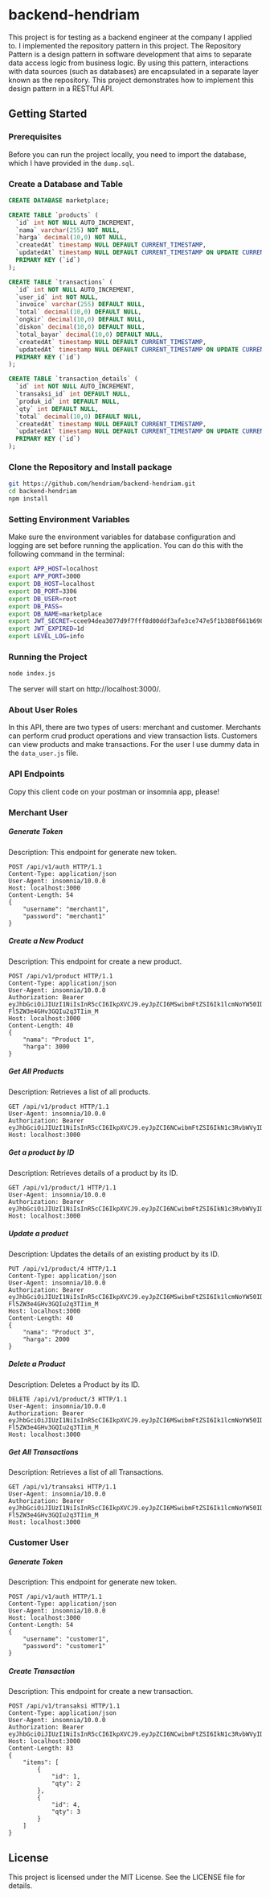 # backend-hendriam

This project is for testing as a backend engineer at the company I applied to.
I implemented the repository pattern in this project. The Repository Pattern is a design pattern in software development that aims to separate data access logic from business logic. By using this pattern, interactions with data sources (such as databases) are encapsulated in a separate layer known as the repository. This project demonstrates how to implement this design pattern in a RESTful API.

## Getting Started

### Prerequisites

Before you can run the project locally, you need to import the database, which I have provided in the `dump.sql`.

### Create a Database and Table

```sql
CREATE DATABASE marketplace;
```

```sql
CREATE TABLE `products` (
  `id` int NOT NULL AUTO_INCREMENT,
  `nama` varchar(255) NOT NULL,
  `harga` decimal(10,0) NOT NULL,
  `createdAt` timestamp NULL DEFAULT CURRENT_TIMESTAMP,
  `updatedAt` timestamp NULL DEFAULT CURRENT_TIMESTAMP ON UPDATE CURRENT_TIMESTAMP,
  PRIMARY KEY (`id`)
);
```

```sql
CREATE TABLE `transactions` (
  `id` int NOT NULL AUTO_INCREMENT,
  `user_id` int NOT NULL,
  `invoice` varchar(255) DEFAULT NULL,
  `total` decimal(10,0) DEFAULT NULL,
  `ongkir` decimal(10,0) DEFAULT NULL,
  `diskon` decimal(10,0) DEFAULT NULL,
  `total_bayar` decimal(10,0) DEFAULT NULL,
  `createdAt` timestamp NULL DEFAULT CURRENT_TIMESTAMP,
  `updatedAt` timestamp NULL DEFAULT CURRENT_TIMESTAMP ON UPDATE CURRENT_TIMESTAMP,
  PRIMARY KEY (`id`)
);
```

```sql
CREATE TABLE `transaction_details` (
  `id` int NOT NULL AUTO_INCREMENT,
  `transaksi_id` int DEFAULT NULL,
  `produk_id` int DEFAULT NULL,
  `qty` int DEFAULT NULL,
  `total` decimal(10,0) DEFAULT NULL,
  `createdAt` timestamp NULL DEFAULT CURRENT_TIMESTAMP,
  `updatedAt` timestamp NULL DEFAULT CURRENT_TIMESTAMP ON UPDATE CURRENT_TIMESTAMP,
  PRIMARY KEY (`id`)
);
```

### Clone the Repository and Install package

```bash
git https://github.com/hendriam/backend-hendriam.git
cd backend-hendriam
npm install
```

### Setting Environment Variables

Make sure the environment variables for database configuration and logging are set before running the application. You can do this with the following command in the terminal:

```bash
export APP_HOST=localhost
export APP_PORT=3000
export DB_HOST=localhost
export DB_PORT=3306
export DB_USER=root
export DB_PASS=
export DB_NAME=marketplace
export JWT_SECRET=ccee94dea3077d9f7fff8d00ddf3afe3ce747e5f1b388f661b698cddeaca4e98
export JWT_EXPIRED=1d
export LEVEL_LOG=info
```

### Running the Project

```bash
node index.js
```

The server will start on http://localhost:3000/.

### About User Roles

In this API, there are two types of users: merchant and customer.
Merchants can perform crud product operations and view transaction lists.
Customers can view products and make transactions.
For the user I use dummy data in the `data_user.js` file.

### API Endpoints

Copy this client code on your postman or insomnia app, please!

### Merchant User

##### Generate Token

Description: This endpoint for generate new token.

```
POST /api/v1/auth HTTP/1.1
Content-Type: application/json
User-Agent: insomnia/10.0.0
Host: localhost:3000
Content-Length: 54
{
	"username": "merchant1",
	"password": "merchant1"
}
```

##### Create a New Product

Description: This endpoint for create a new product.

```
POST /api/v1/product HTTP/1.1
Content-Type: application/json
User-Agent: insomnia/10.0.0
Authorization: Bearer eyJhbGciOiJIUzI1NiIsInR5cCI6IkpXVCJ9.eyJpZCI6MSwibmFtZSI6Ik1lcmNoYW50IDEiLCJsZXZlbCI6Im1lcmNoYW50IiwiaWF0IjoxNzI5MTQxMjE2LCJleHAiOjE3MjkyMjc2MTZ9.UWRb_60oumeJgs_nf-Fl5ZW3e4GHv3GQIu2q3TIim_M
Host: localhost:3000
Content-Length: 40
{
	"nama": "Product 1",
	"harga": 3000
}
```

##### Get All Products

Description: Retrieves a list of all products.

```
GET /api/v1/product HTTP/1.1
User-Agent: insomnia/10.0.0
Authorization: Bearer eyJhbGciOiJIUzI1NiIsInR5cCI6IkpXVCJ9.eyJpZCI6NCwibmFtZSI6IkN1c3RvbWVyIDIiLCJsZXZlbCI6ImN1c3RvbWVyIiwiaWF0IjoxNzI5MTQ1OTYzLCJleHAiOjE3MjkyMzIzNjN9.nk0Vda9p8jTiaWNv63Wy2drjULTgFj7Guw0hwfoU3ic
Host: localhost:3000
```

##### Get a product by ID

Description: Retrieves details of a product by its ID.

```
GET /api/v1/product/1 HTTP/1.1
User-Agent: insomnia/10.0.0
Authorization: Bearer eyJhbGciOiJIUzI1NiIsInR5cCI6IkpXVCJ9.eyJpZCI6NCwibmFtZSI6IkN1c3RvbWVyIDIiLCJsZXZlbCI6ImN1c3RvbWVyIiwiaWF0IjoxNzI5MTQ1OTYzLCJleHAiOjE3MjkyMzIzNjN9.nk0Vda9p8jTiaWNv63Wy2drjULTgFj7Guw0hwfoU3ic
Host: localhost:3000
```

##### Update a product

Description: Updates the details of an existing product by its ID.

```
PUT /api/v1/product/4 HTTP/1.1
Content-Type: application/json
User-Agent: insomnia/10.0.0
Authorization: Bearer eyJhbGciOiJIUzI1NiIsInR5cCI6IkpXVCJ9.eyJpZCI6MSwibmFtZSI6Ik1lcmNoYW50IDEiLCJsZXZlbCI6Im1lcmNoYW50IiwiaWF0IjoxNzI5MTQxMjE2LCJleHAiOjE3MjkyMjc2MTZ9.UWRb_60oumeJgs_nf-Fl5ZW3e4GHv3GQIu2q3TIim_M
Host: localhost:3000
Content-Length: 40
{
	"nama": "Product 3",
	"harga": 2000
}
```

##### Delete a Product

Description: Deletes a Product by its ID.

```
DELETE /api/v1/product/3 HTTP/1.1
User-Agent: insomnia/10.0.0
Authorization: Bearer eyJhbGciOiJIUzI1NiIsInR5cCI6IkpXVCJ9.eyJpZCI6MSwibmFtZSI6Ik1lcmNoYW50IDEiLCJsZXZlbCI6Im1lcmNoYW50IiwiaWF0IjoxNzI5MTQxMjE2LCJleHAiOjE3MjkyMjc2MTZ9.UWRb_60oumeJgs_nf-Fl5ZW3e4GHv3GQIu2q3TIim_M
Host: localhost:3000
```

##### Get All Transactions

Description: Retrieves a list of all Transactions.

```
GET /api/v1/transaksi HTTP/1.1
User-Agent: insomnia/10.0.0
Authorization: Bearer eyJhbGciOiJIUzI1NiIsInR5cCI6IkpXVCJ9.eyJpZCI6MSwibmFtZSI6Ik1lcmNoYW50IDEiLCJsZXZlbCI6Im1lcmNoYW50IiwiaWF0IjoxNzI5MTQxMjE2LCJleHAiOjE3MjkyMjc2MTZ9.UWRb_60oumeJgs_nf-Fl5ZW3e4GHv3GQIu2q3TIim_M
Host: localhost:3000
```

### Customer User

##### Generate Token

Description: This endpoint for generate new token.

```
POST /api/v1/auth HTTP/1.1
Content-Type: application/json
User-Agent: insomnia/10.0.0
Host: localhost:3000
Content-Length: 54
{
	"username": "customer1",
	"password": "customer1"
}
```

##### Create Transaction

Description: This endpoint for create a new transaction.

```
POST /api/v1/transaksi HTTP/1.1
Content-Type: application/json
User-Agent: insomnia/10.0.0
Authorization: Bearer eyJhbGciOiJIUzI1NiIsInR5cCI6IkpXVCJ9.eyJpZCI6NCwibmFtZSI6IkN1c3RvbWVyIDIiLCJsZXZlbCI6ImN1c3RvbWVyIiwiaWF0IjoxNzI5MTQ1OTYzLCJleHAiOjE3MjkyMzIzNjN9.nk0Vda9p8jTiaWNv63Wy2drjULTgFj7Guw0hwfoU3ic
Host: localhost:3000
Content-Length: 83
{
	"items": [
		{
			"id": 1,
			"qty": 2
		},
		{
			"id": 4,
			"qty": 3
		}
	]
}
```

## License

This project is licensed under the MIT License. See the LICENSE file for details.

